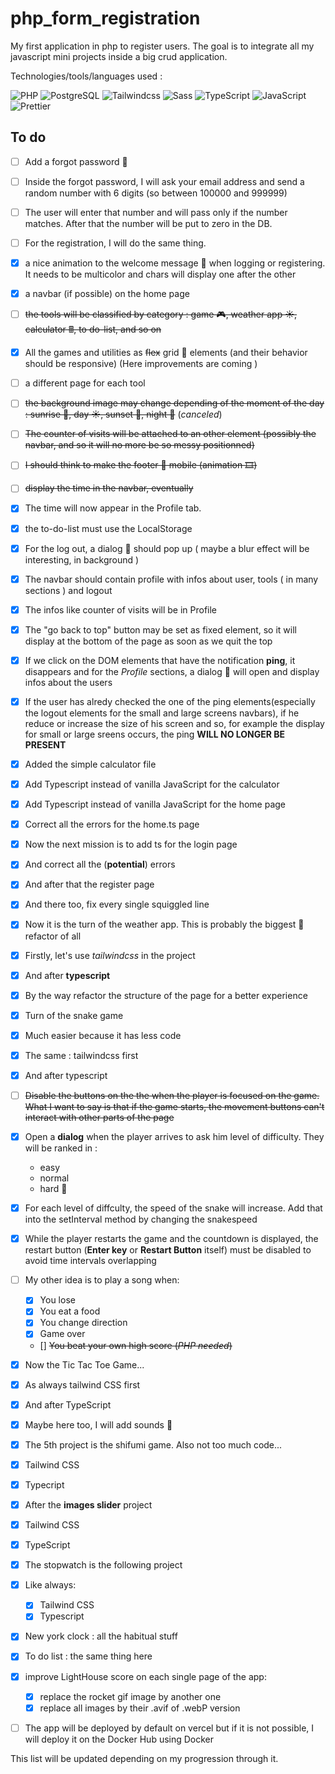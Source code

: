 # php_form_registration

My first application in php to register users. The goal is to integrate all my javascript mini projects inside a big crud application.

Technologies/tools/languages used :

![PHP](https://img.shields.io/badge/PHP-777BB4?style=for-the-badge&logo=php&logoColor=white)
![PostgreSQL](https://img.shields.io/badge/PostgreSQL-316192?style=for-the-badge&logo=postgresql&logoColor=white)
![Tailwindcss](https://img.shields.io/badge/Tailwind_CSS-38B2AC?style=for-the-badge&logo=tailwind-css&logoColor=white)
![Sass](https://img.shields.io/badge/Sass-CC6699?style=for-the-badge&logo=sass&logoColor=white)
![TypeScript](https://img.shields.io/badge/TypeScript-007ACC?style=for-the-badge&logo=typescript&logoColor=white)
![JavaScript](https://img.shields.io/badge/JavaScript-323330?style=for-the-badge&logo=javascript&logoColor=F7DF1E)
![Prettier](https://img.shields.io/badge/prettier-1A2C34?style=for-the-badge&logo=prettier&logoColor=F7BA3E)

## To do

- [ ] Add a forgot password 🔑
- [ ] Inside the forgot password, I will ask your email address and send a random number with 6 digits (so between 100000 and 999999)
- [ ] The user will enter that number and will pass only if the number matches. After that the number will be put to zero in the DB.
- [ ] For the registration, I will do the same thing.
- [x] a nice animation to the welcome message 👋 when logging or registering. It needs to be multicolor and chars will display one after the other
- [x] a navbar (if possible) on the home page
- [ ] ~~the tools will be classified by category : game 🎮, weather app ☀, calculator 🖩, to do-list, and so on~~
- [x] All the games and utilities as ~~flex~~ grid 💪 elements (and their behavior should be responsive) (Here improvements are coming )
- [ ] a different page for each tool
- [ ] ~~the background image may change depending of the moment of the day : sunrise 🌅, day ☀, sunset 🌇, night 🌙~~ (_canceled_)
- [ ] ~~The counter of visits will be attached to an other element (possibly the navbar, and so it will no more be so messy positionned)~~
- [ ] ~~I should think to make the footer 🦶 mobile (animation 🎞)~~
- [ ] ~~display the time in the navbar, eventually~~
- [x] The time will now appear in the Profile tab.
- [x] the to-do-list must use the LocalStorage
- [x] For the log out, a dialog 💬 should pop up ( maybe a blur effect will be interesting, in background )
- [x] The navbar should contain profile with infos about user, tools ( in many sections ) and logout
- [x] The infos like counter of visits will be in Profile
- [x] The "go back to top" button may be set as fixed element, so it will display at the bottom of the page as soon as we quit the top
- [x] If we click on the DOM elements that have the notification **ping**, it disappears and for the _Profile_ sections, a dialog 💬 will open and display infos about the users
- [x] If the user has alredy checked the one of the ping elements(especially the logout elements for the small and large screens navbars), if he reduce or increase the size of his screen and so, for example the display for small or large sreens occurs, the ping **WILL NO LONGER BE PRESENT**
- [x] Added the simple calculator file
- [x] Add Typescript instead of vanilla JavaScript for the calculator
- [x] Add Typescript instead of vanilla JavaScript for the home page
- [x] Correct all the errors for the home.ts page
- [x] Now the next mission is to add ts for the login page
- [x] And correct all the (**potential**) errors
- [x] And after that the register page
- [x] And there too, fix every single squiggled line
- [x] Now it is the turn of the weather app. This is probably the biggest 💪 refactor of all
- [x] Firstly, let's use _tailwindcss_ in the project
- [x] And after **typescript**
- [x] By the way refactor the structure of the page for a better experience
- [x] Turn of the snake game
- [x] Much easier because it has less code
- [x] The same : tailwindcss first
- [x] And after typescript
- [ ] ~~Disable the buttons on the the when the player is focused on the game. What I want to say is that if the game starts, the movement buttons can't interact with other parts of the page~~
- [x] Open a **dialog** when the player arrives to ask him level of difficulty. They will be ranked in :
  - easy
  - normal
  - hard 💪
- [x] For each level of diffculty, the speed of the snake will increase. Add that into the setInterval method by changing the snakespeed
- [x] While the player restarts the game and the countdown is displayed, the restart button (**Enter key** or **Restart Button** itself) must be disabled to avoid time intervals overlapping
- [ ] My other idea is to play a song when:

  - [x] You lose
  - [x] You eat a food
  - [x] You change direction
  - [x] Game over
  - [] ~~You beat your own high score (_PHP needed_)~~

- [x] Now the Tic Tac Toe Game...
- [x] As always tailwind CSS first
- [x] And after TypeScript
- [x] Maybe here too, I will add sounds 🎵
- [x] The 5th project is the shifumi game. Also not too much code...
- [x] Tailwind CSS
- [x] Typecript
- [x] After the **images slider** project
- [x] Tailwind CSS
- [x] TypeScript
- [x] The stopwatch is the following project
- [x] Like always:
  - [x] Tailwind CSS
  - [x] Typescript
- [x] New york clock : all the habitual stuff
- [x] To do list : the same thing here
- [x] improve LightHouse score on each single page of the app:

  - [x] replace the rocket gif image by another one
  - [x] replace all images by their .avif of .webP version

- [ ] The app will be deployed by default on vercel but if it is not possible, I will deploy it on the Docker Hub using Docker

This list will be updated depending on my progression through it.
